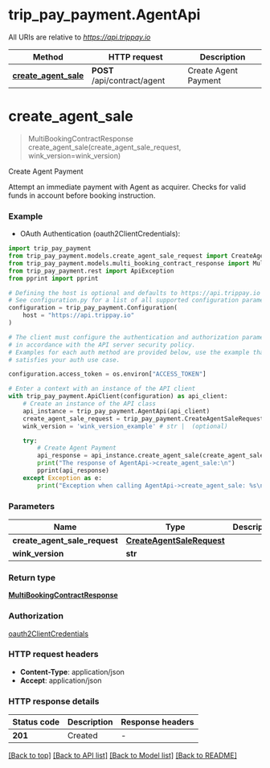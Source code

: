 # trip_pay_payment.AgentApi

All URIs are relative to *https://api.trippay.io*

Method | HTTP request | Description
------------- | ------------- | -------------
[**create_agent_sale**](AgentApi.md#create_agent_sale) | **POST** /api/contract/agent | Create Agent Payment


# **create_agent_sale**
> MultiBookingContractResponse create_agent_sale(create_agent_sale_request, wink_version=wink_version)

Create Agent Payment

Attempt an immediate payment with Agent as acquirer. Checks for valid funds in account before booking instruction.

### Example

* OAuth Authentication (oauth2ClientCredentials):

```python
import trip_pay_payment
from trip_pay_payment.models.create_agent_sale_request import CreateAgentSaleRequest
from trip_pay_payment.models.multi_booking_contract_response import MultiBookingContractResponse
from trip_pay_payment.rest import ApiException
from pprint import pprint

# Defining the host is optional and defaults to https://api.trippay.io
# See configuration.py for a list of all supported configuration parameters.
configuration = trip_pay_payment.Configuration(
    host = "https://api.trippay.io"
)

# The client must configure the authentication and authorization parameters
# in accordance with the API server security policy.
# Examples for each auth method are provided below, use the example that
# satisfies your auth use case.

configuration.access_token = os.environ["ACCESS_TOKEN"]

# Enter a context with an instance of the API client
with trip_pay_payment.ApiClient(configuration) as api_client:
    # Create an instance of the API class
    api_instance = trip_pay_payment.AgentApi(api_client)
    create_agent_sale_request = trip_pay_payment.CreateAgentSaleRequest() # CreateAgentSaleRequest | 
    wink_version = 'wink_version_example' # str |  (optional)

    try:
        # Create Agent Payment
        api_response = api_instance.create_agent_sale(create_agent_sale_request, wink_version=wink_version)
        print("The response of AgentApi->create_agent_sale:\n")
        pprint(api_response)
    except Exception as e:
        print("Exception when calling AgentApi->create_agent_sale: %s\n" % e)
```



### Parameters


Name | Type | Description  | Notes
------------- | ------------- | ------------- | -------------
 **create_agent_sale_request** | [**CreateAgentSaleRequest**](CreateAgentSaleRequest.md)|  | 
 **wink_version** | **str**|  | [optional] 

### Return type

[**MultiBookingContractResponse**](MultiBookingContractResponse.md)

### Authorization

[oauth2ClientCredentials](../README.md#oauth2ClientCredentials)

### HTTP request headers

 - **Content-Type**: application/json
 - **Accept**: application/json

### HTTP response details

| Status code | Description | Response headers |
|-------------|-------------|------------------|
**201** | Created |  -  |

[[Back to top]](#) [[Back to API list]](../README.md#documentation-for-api-endpoints) [[Back to Model list]](../README.md#documentation-for-models) [[Back to README]](../README.md)


